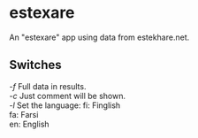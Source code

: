 # estexare
An "estexare" app using data from estekhare.net.

## Switches
*-f* Full data in results.  
*-c* Just comment will be shown.  
*-l* Set the language:
    fi: Finglish  
    fa: Farsi  
    en: English  
